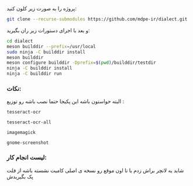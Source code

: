 پروژه را به صورت زیر کلون کنید:

```bash
git clone --recurse-submodules https://github.com/mdpe-ir/dialect.git
```
و بعد با اجرای دستورات زیر ران بگیرید:

```bash
cd dialect
meson builddir --prefix=/usr/local
sudo ninja -C builddir install
meson builddir
meson configure builddir -Dprefix=$(pwd)/builddir/testdir
ninja -C builddir install
ninja -C builddir run
```



### نکات:
البته حواستون باشه این پکیجا حتما نصب باشه رو توزیع :

`tesseract-ocr`

`tesseract-ocr-all`

`imagemagick`

`gnome-screenshot`

### لیست انجام کار:
شاید یه لانچر براش زدم یا تا اون موقع رو نسخه ی اصلی کامیت نشسته باشه از فلت پک بگیریدش
